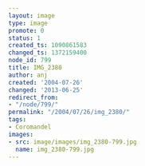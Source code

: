 ```yaml
---
layout: image
type: image
promote: 0
status: 1
created_ts: 1090861583
changed_ts: 1372159400
node_id: 799
title: IMG_2380
author: anj
created: '2004-07-26'
changed: '2013-06-25'
redirect_from:
- "/node/799/"
permalink: "/2004/07/26/img_2380/"
tags:
- Coromandel
images:
- src: image/images/img_2380-799.jpg
  name: img_2380-799.jpg
---
```


